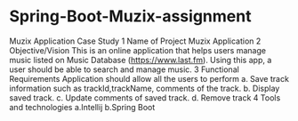 # Spring-Boot-Muzix-assignment



Muzix Application Case Study
1 Name of Project Muzix Application
2 Objective/Vision
 This is an online application that helps users manage music listed on Music Database (https://www.last.fm).
 Using this app, a user should be able to search and manage music.
3 Functional Requirements
Application should allow all the users to perform
 a. Save track information such as trackId,trackName, comments of the track.
 b. Display saved track.
 c. Update comments of saved track.
 d. Remove track
4 Tools and technologies
 a.Intellij
 b.Spring Boot
